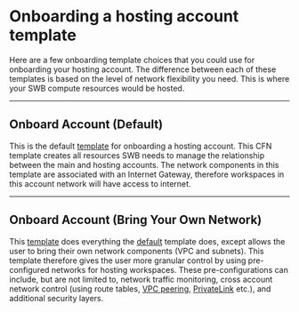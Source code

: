 # Onboarding a hosting account template

Here are a few onboarding template choices that you could use for onboarding your hosting account. The difference between each of these templates is based on the level of network flexibility you need. This is where your SWB compute resources would be hosted.

----

## Onboard Account (Default)
This is the default [template](./onboard-account.cfn.yaml) for onboarding a hosting account. This CFN template creates all resources SWB needs to manage the relationship between the main and hosting accounts. The network components in this template are associated with an Internet Gateway, therefore workspaces in this account network will have access to internet.

----

## Onboard Account (Bring Your Own Network)
This [template](./onboard-account-byon.cfn.yaml) does everything the [default](#onboard-account-default) template does, except allows the user to bring their own network components (VPC and subnets). This template therefore gives the user more granular control by using pre-configured networks for hosting workspaces. These pre-configurations can include, but are not limited to, network traffic monitoring, cross account network control (using route tables, [VPC peering](https://docs.aws.amazon.com/AWSCloudFormation/latest/UserGuide/peer-with-vpc-in-another-account.html), [PrivateLink](https://docs.aws.amazon.com/vpc/latest/userguide/endpoint-services-overview.html) etc.), and additional security layers.
